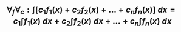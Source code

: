 ## $$\forall_{f} \forall_{c}: \int [c_{1}f_{1}(x) + c_{2}f_{2}(x) + \ldots + c_{n}f_{n}(x)] \ dx = c_{1}\int f_{1}(x) \ dx + c_{2}\int f_{2}(x) \ dx + \ldots + c_{n}\int f_{n}(x) \ dx  $$  